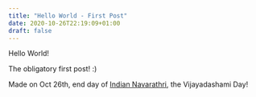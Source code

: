 ```yaml
---
title: "Hello World - First Post"
date: 2020-10-26T22:19:09+01:00
draft: false
---
```


Hello World!

The obligatory first post! :) 


Made on Oct 26th, end day of [Indian Navarathri](https://en.wikipedia.org/wiki/Navaratri), the Vijayadashami Day!
